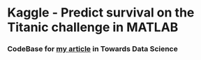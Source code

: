 # Kaggle - Predict survival on the Titanic challenge in MATLAB

### CodeBase for [my article](https://iamabhishekdas.medium.com/kaggle-predict-survival-on-the-titanic-challenge-in-matlab-56f6ad3bab78) in Towards Data Science 
